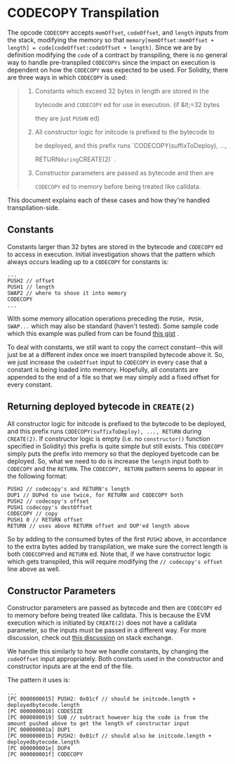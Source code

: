 # CODECOPY Transpilation

The opcode `CODECOPY` accepts `memOffset`, `codeOffset`, and `length` inputs from the stack, modifying the memory so that `memory[memOffset:memOffset + length] = code[codeOffset:codeOffset + length]`. Since we are by definition modifying the `code` of a contract by transpiling, there is no general way to handle pre-transpiled `CODECOPYs` since the impact on execution is dependent on how the `CODECOPY` was expected to be used. For Solidity, there are three ways in which `CODECOPY` is used:

> 1. Constants which exceed 32 bytes in length are stored in the
>
>    bytecode and `CODECOPY` ed for use in execution. \(if \&lt;=32 bytes
>
>    they are just `PUSHN` ed\)
>
> 2. All constructor logic for initcode is prefixed to the bytecode to
>
>    be deployed, and this prefix runs \`CODECOPY\(suffixToDeploy\), ...,
>
>    RETURN`during`CREATE\(2\)\` .
>
> 3. Constructor parameters are passed as bytecode and then are
>
>    `CODECOPY` ed to memory before being treated like calldata.

This document explains each of these cases and how they're handled transpilation-side.

## Constants

Constants larger than 32 bytes are stored in the bytecode and `CODECOPY` ed to access in execution. Initial investigation shows that the pattern which always occurs leading up to a `CODECOPY` for constants is:

```text
...
PUSH2 // offset
PUSH1 // length
SWAP2 // where to shove it into memory
CODECOPY
...
```

With some memory allocation operations preceding the `PUSH, PUSH, SWAP...` which may also be standard \(haven't tested\). Some sample code which this example was pulled from can be found [this gist](https://gist.github.com/ben-chain/677457843793d7c6c7feced4e3b9311a) .

To deal with constants, we still want to copy the correct constant--this will just be at a different index once we insert transpiled bytecode above it. So, we just increase the `codeOffset` input to `CODECOPY` in every case that a constant is being loaded into memory. Hopefully, all constants are appended to the end of a file so that we may simply add a fixed offset for every constant.

## Returning deployed bytecode in `CREATE(2)`

All constructor logic for initcode is prefixed to the bytecode to be deployed, and this prefix runs `CODECOPY(suffixToDeploy), ..., RETURN` during `CREATE(2)`. If constructor logic is empty \(i.e. no `constructor()` function specified in Solidity\) this prefix is quite simple but still exists. This `CODECOPY` simply puts the prefix into memory so that the deployed byetcode can be deployed. So, what we need to do is increase the `length` input both to `CODECOPY` and the `RETURN`. The `CODECOPY, RETURN` pattern seems to appear in the following format:

```text
PUSH2 // codecopy's and RETURN's length
DUP1 // DUPed to use twice, for RETURN and CODECOPY both
PUSH2 // codecopy's offset
PUSH1 codecopy's destOffset
CODECOPY // copy
PUSH1 0 // RETURN offset
RETURN // uses above RETURN offset and DUP'ed length above
```

So by adding to the consumed bytes of the first `PUSH2` above, in accordance to the extra bytes added by transpilation, we make sure the correct length is both `CODECOPY`ed and `RETURN` ed. Note that, if we have constructor logic which gets transpiled, this will require modifying the `// codecopy's offset` line above as well.

## Constructor Parameters

Constructor parameters are passed as bytecode and then are `CODECOPY` ed to memory before being treated like calldata. This is because the EVM execution which is initiated by `CREATE(2)` does not have a calldata parameter, so the inputs must be passed in a different way. For more discussion, check out [this discussion](https://ethereum.stackexchange.com/questions/58866/how-does-a-contracts-constructor-work-and-load-input-values) on stack exchange.

We handle this similarly to how we handle constants, by changing the `codeOffset` input appropriately. Both constants used in the constructor and constructor inputs are at the end of the file.

The pattern it uses is:

```text
...
[PC 0000000015] PUSH2: 0x01cf // should be initcode.length + deployedbytecode.length
[PC 0000000018] CODESIZE
[PC 0000000019] SUB // subtract however big the code is from the amount pushed above to get the length of constructor input
[PC 000000001a] DUP1
[PC 000000001b] PUSH2: 0x01cf // should also be initcode.length + deployedbytecode.length
[PC 000000001e] DUP4
[PC 000000001f] CODECOPY
```

